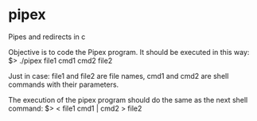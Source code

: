 # pipex
Pipes and redirects in c

Objective is to code the Pipex program.
It should be executed in this way:
$> ./pipex file1 cmd1 cmd2 file2

Just in case: file1 and file2 are file names, cmd1 and cmd2 are shell commands with
their parameters.

The execution of the pipex program should do the same as the next shell command:
$> < file1 cmd1 | cmd2 > file2
